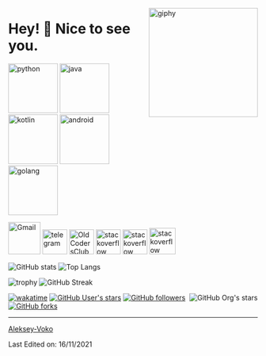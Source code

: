  <!--suppress HtmlDeprecatedAttribute -->
<p><a href="https://t.me/voko_aleksey"><img align="right" src="https://media.giphy.com/media/M9gbBd9nbDrOTu1Mqx/giphy.gif" width="220" alt="giphy"></a></p>
<h1 id="hey--nice-to-see-you">Hey! 👋 Nice to see you.</h1>
<p><a href="https://docs.python.org/3/library/index.html"><img src="https://cdn.iconscout.com/icon/free/png-256/python-3521655-2945099.png" alt="python" width="100"></a>
<a href="https://docs.oracle.com/en/java/"><img src="https://cdn.iconscout.com/icon/free/png-128/java-2038875-1720088.png" alt="java" width="100"></a>
<a href="https://kotlinlang.org/docs/home.html"><img src="https://cdn.iconscout.com/icon/free/png-256/kotlin-283155.png" alt="kotlin" width="100"></a>
<a href="https://developer.android.com/reference"><img src="https://cdn.iconscout.com/icon/free/png-256/android-3521272-2944776.png" alt="android" width="100"></a>
<a href="https://golang.org/doc/"><img src="https://hsto.org/webt/5b/2e/6a/5b2e6a4a389cc942256392.png" alt="golang" width="100"></a></p>
<p><a href="mailto:voko.aleksey@gmail.com"><img src="https://seeklogo.com/images/G/gmail-new-2020-logo-32DBE11BB4-seeklogo.com.png" alt="Gmail" width="65"></a>
<a href="https://t.me/voko_aleksey"><img src="https://cdn.iconscout.com/icon/free/png-256/telegram-3-226554.png" alt="telegram" width="50"></a>
<a href="https://t.me/oldcodersclub"><img src="https://avatars.githubusercontent.com/u/92794071?s=200&amp;v=4" alt="OldCodersClub" width="50"></a>
<a href="https://ru.stackoverflow.com/users/371584/aleksey-voko"><img src="https://cdn.iconscout.com/icon/free/png-256/stackoverflow-2752065-2284882.png" alt="stackoverflow" width="50"></a>
<a href="https://stackoverflow.com/users/13531449/aleksey-voko"><img src="https://cdn.iconscout.com/icon/free/png-256/stackoverflow-2752065-2284882.png" alt="stackoverflow" width="50"></a>
<a href="https://freelance.habr.com/freelancers/Voko_Aleksey"><img src="https://image.winudf.com/v2/image1/cnUuaGFicmFoYWJyX2ljb25fMTU1NTE2NzQwMF8wMTQ/icon.png?w=&amp;fakeurl=1" alt="stackoverflow" width="53"></a></p>
<p><img src="https://github-readme-stats.vercel.app/api?username=Aleksey-Voko&amp;theme=gotham&amp;show_icons=true&amp;count_private=true&amp;hide_title=true&amp;hide_border=true" alt="GitHub stats">
<img src="https://github-readme-stats.vercel.app/api/top-langs/?username=Aleksey-Voko&amp;layout=default&amp;theme=gotham&amp;hide=html&amp;hide_border=true&amp;card_width=330" alt="Top Langs"></p>
<p><img src="https://github-profile-trophy.vercel.app/?username=Aleksey-Voko&amp;theme=onestar&amp;no-frame=true&amp;column=3&amp;row=2" alt="trophy">
<img src="http://github-readme-streak-stats.herokuapp.com?user=Aleksey-Voko&amp;theme=gotham&amp;hide_border=true&amp;date_format=M%20j%5B%2C%20Y%5D" alt="GitHub Streak"></p>
<p><a href="https://github.com/OldCodersClub/faq"><img alt="GitHub Org's stars" src="https://img.shields.io/github/stars/OldCodersClub?label=OldCodersClub%27s%20Stars&amp;logoColor=red&amp;style=social" align="right"></a></p>
<p><a href="https://wakatime.com/@8cc8aa38-4041-409b-9d27-a85e5b897ad4"><img src="https://wakatime.com/badge/user/8cc8aa38-4041-409b-9d27-a85e5b897ad4.svg?style=social" alt="wakatime"></a>
<a href="https://github.com/Aleksey-Voko?tab=repositories&amp;q=&amp;type=&amp;language=&amp;sort=stargazers"><img alt="GitHub User's stars" src="https://img.shields.io/github/stars/Aleksey-Voko?affiliations=OWNER%2CCOLLABORATOR%2CORGANIZATION_MEMBER&amp;label=Total%20user%20stars%20in%20all%20repo&amp;logoColor=red&amp;style=social"></a>
<a href="https://github.com/Aleksey-Voko?tab=followers"><img alt="GitHub followers" src="https://img.shields.io/github/followers/Aleksey-Voko?&amp;logoColor=red&amp;style=social"></a>
<a href="https://github.com/Aleksey-Voko/TranslatorSelenium/network/members"><img alt="GitHub forks" src="https://img.shields.io/github/forks/Aleksey-Voko/TranslatorSelenium?logoColor=red&amp;style=social"></a></p>
<hr>
<p><a href="https://github.com/Aleksey-Voko">Aleksey-Voko</a></p>
<p>Last Edited on: 16/11/2021</p> 
